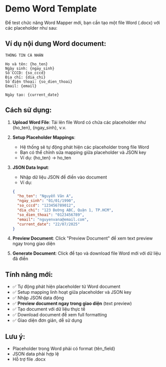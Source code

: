 # Demo Word Template

Để test chức năng Word Mapper mới, bạn cần tạo một file Word (.docx) với các placeholder như sau:

## Ví dụ nội dung Word document:

```
THÔNG TIN CÁ NHÂN

Họ và tên: {ho_ten}
Ngày sinh: {ngay_sinh}
Số CCCD: {so_cccd}
Địa chỉ: {dia_chi}
Số điện thoại: {so_dien_thoai}
Email: {email}

Ngày tạo: {current_date}
```

## Cách sử dụng:

1. **Upload Word File**: Tải lên file Word có chứa các placeholder như {ho_ten}, {ngay_sinh}, v.v.

2. **Setup Placeholder Mappings**: 
   - Hệ thống sẽ tự động phát hiện các placeholder trong file Word
   - Bạn có thể chỉnh sửa mapping giữa placeholder và JSON key
   - Ví dụ: {ho_ten} → ho_ten

3. **JSON Data Input**:
   - Nhập dữ liệu JSON để điền vào document
   - Ví dụ:
   ```json
   {
     "ho_ten": "Nguyễn Văn A",
     "ngay_sinh": "01/01/1990",
     "so_cccd": "123456789012",
     "dia_chi": "123 Đường ABC, Quận 1, TP.HCM",
     "so_dien_thoai": "0123456789",
     "email": "nguyenvana@email.com",
     "current_date": "22/07/2025"
   }
   ```

4. **Preview Document**: Click "Preview Document" để xem text preview ngay trong giao diện

5. **Generate Document**: Click để tạo và download file Word mới với dữ liệu đã điền

## Tính năng mới:

- ✅ Tự động phát hiện placeholder từ Word document
- ✅ Setup mapping linh hoạt giữa placeholder và JSON key
- ✅ Nhập JSON data động
- ✅ **Preview document ngay trong giao diện** (text preview)
- ✅ Tạo document với dữ liệu thực tế
- ✅ Download document để xem full formatting
- ✅ Giao diện đơn giản, dễ sử dụng

## Lưu ý:

- Placeholder trong Word phải có format {tên_field}
- JSON data phải hợp lệ
- Hỗ trợ file .docx
